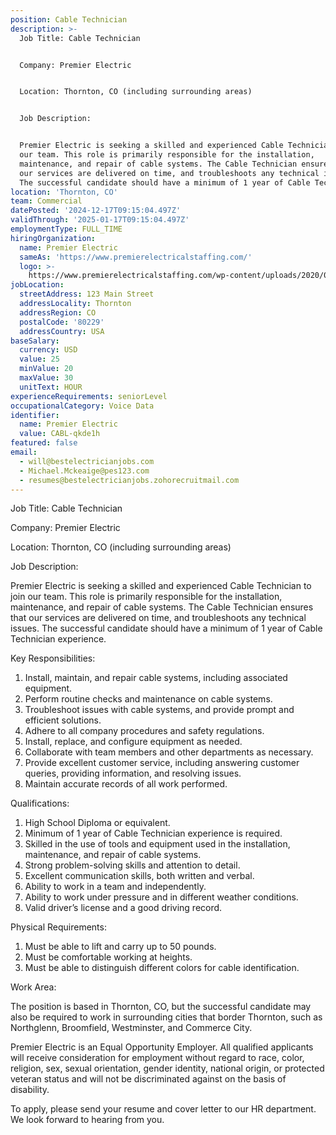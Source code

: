 ```yaml
---
position: Cable Technician
description: >-
  Job Title: Cable Technician


  Company: Premier Electric


  Location: Thornton, CO (including surrounding areas)


  Job Description:


  Premier Electric is seeking a skilled and experienced Cable Technician to join
  our team. This role is primarily responsible for the installation,
  maintenance, and repair of cable systems. The Cable Technician ensures that
  our services are delivered on time, and troubleshoots any technical issues.
  The successful candidate should have a minimum of 1 year of Cable Technici...
location: 'Thornton, CO'
team: Commercial
datePosted: '2024-12-17T09:15:04.497Z'
validThrough: '2025-01-17T09:15:04.497Z'
employmentType: FULL_TIME
hiringOrganization:
  name: Premier Electric
  sameAs: 'https://www.premierelectricalstaffing.com/'
  logo: >-
    https://www.premierelectricalstaffing.com/wp-content/uploads/2020/05/Premier-Electrical-Staffing-logo.png
jobLocation:
  streetAddress: 123 Main Street
  addressLocality: Thornton
  addressRegion: CO
  postalCode: '80229'
  addressCountry: USA
baseSalary:
  currency: USD
  value: 25
  minValue: 20
  maxValue: 30
  unitText: HOUR
experienceRequirements: seniorLevel
occupationalCategory: Voice Data
identifier:
  name: Premier Electric
  value: CABL-qkde1h
featured: false
email:
  - will@bestelectricianjobs.com
  - Michael.Mckeaige@pes123.com
  - resumes@bestelectricianjobs.zohorecruitmail.com
---
```




Job Title: Cable Technician

Company: Premier Electric

Location: Thornton, CO (including surrounding areas)

Job Description:

Premier Electric is seeking a skilled and experienced Cable Technician to join our team. This role is primarily responsible for the installation, maintenance, and repair of cable systems. The Cable Technician ensures that our services are delivered on time, and troubleshoots any technical issues. The successful candidate should have a minimum of 1 year of Cable Technician experience.

Key Responsibilities:

1. Install, maintain, and repair cable systems, including associated equipment.
2. Perform routine checks and maintenance on cable systems.
3. Troubleshoot issues with cable systems, and provide prompt and efficient solutions.
4. Adhere to all company procedures and safety regulations.
5. Install, replace, and configure equipment as needed.
6. Collaborate with team members and other departments as necessary.
7. Provide excellent customer service, including answering customer queries, providing information, and resolving issues.
8. Maintain accurate records of all work performed.

Qualifications:

1. High School Diploma or equivalent.
2. Minimum of 1 year of Cable Technician experience is required.
3. Skilled in the use of tools and equipment used in the installation, maintenance, and repair of cable systems.
4. Strong problem-solving skills and attention to detail.
5. Excellent communication skills, both written and verbal.
6. Ability to work in a team and independently.
7. Ability to work under pressure and in different weather conditions.
8. Valid driver’s license and a good driving record.

Physical Requirements:

1. Must be able to lift and carry up to 50 pounds.
2. Must be comfortable working at heights.
3. Must be able to distinguish different colors for cable identification.

Work Area:

The position is based in Thornton, CO, but the successful candidate may also be required to work in surrounding cities that border Thornton, such as Northglenn, Broomfield, Westminster, and Commerce City.

Premier Electric is an Equal Opportunity Employer. All qualified applicants will receive consideration for employment without regard to race, color, religion, sex, sexual orientation, gender identity, national origin, or protected veteran status and will not be discriminated against on the basis of disability.

To apply, please send your resume and cover letter to our HR department. We look forward to hearing from you.
